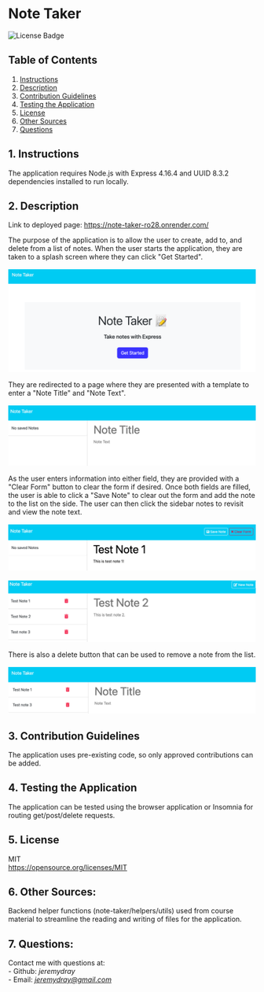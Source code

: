   # Note Taker
  ![License Badge](https://img.shields.io/badge/License-MIT-yellow.svg)
  ## Table of Contents
  1. [Instructions](#1-instructions)
  2. [Description](#2-description)
  3. [Contribution Guidelines](#3-contribution-guidelines)
  4. [Testing the Application](#4-testing-the-application)
  5. [License](#5-license)
  6. [Other Sources](#6-other-sources)
  7. [Questions](#7-questions)

  ## 1. Instructions
  The application requires Node.js with Express 4.16.4 and UUID 8.3.2 dependencies installed to run locally.

  ## 2. Description

  Link to deployed page: https://note-taker-ro28.onrender.com/
  
  The purpose of the application is to allow the user to create, add to, and delete from a list of notes. When the user starts the application, they are taken to a splash screen where they can click "Get Started".
  </br>
  </br>
  ![Splash Screen Example](./images/splash-screen.png)
  
  They are redirected to a page where they are presented with a template to enter a "Note Title" and "Note Text". 
  </br>
  </br>
  ![Note Template Example](./images/note-template.png)
  
  As the user enters information into either field, they are provided with a "Clear Form" button to clear the form if desired. Once both fields are filled, the user is able to click a "Save Note" to clear out the form and add the note to the list on the side. The user can then click the sidebar notes to revisit and view the note text. 
  </br>
  </br>
  ![Splash Screen Example](./images/submit-clear-options.png)
  </br>
  </br>
  ![Splash Screen Example](./images/revisited-notes.png)

  There is also a delete button that can be used to remove a note from the list.
  </br>
  </br>
  ![Splash Screen Example](./images/deleted-note.png)

  ## 3. Contribution Guidelines
  The application uses pre-existing code, so only approved contributions can be added.

  ## 4. Testing the Application
  The application can be tested using the browser application or Insomnia for routing get/post/delete requests. 

  ## 5. License
  MIT</br>
  https://opensource.org/licenses/MIT

  ## 6. Other Sources:
  Backend helper functions (note-taker/helpers/utils) used from course material to streamline the reading and writing of files for the application.

  ## 7. Questions:
  Contact me with questions at:</br>
    - Github: *jeremydray*</br>
    - Email: *jeremydray@gmail.com*
